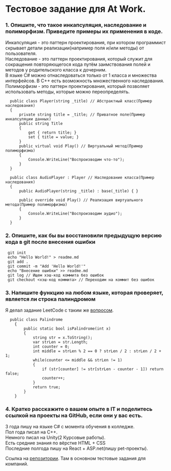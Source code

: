 # Тестовое задание для At Work.
### 1. Опишите, что такое инкапсуляция, наследование и полиморфизм. Приведите примеры их применения в коде.<br />
  Инкапсуляция - это паттерн проектирования, при котором программист скрывает детали реализации(например поля и/или методы) от пользователя.<br />
  Наследование - это паттерн проектирования, который служит для сокращения повторяющегося кода путём заимствования полей и методов у родительского класса к дочерним.<br />
  В языке C# можно отнаследоваться только от 1 класса и множества интерфейсов. В C++ есть возможность множественного наследования.<br />
  Полиморфизм - это паттерн проектирования, который позволяет использовать методы, которые можно переопределять.
```
  public class Player(string _title) // Абстрактный класс(Пример наследования)
  {
      private string title = _title; // Приватное поле(Пример инкапсуляции данных)
      public string Title
      {
          get { return title; }
          set { title = value; }
      }
      public virtual void Play() // Виртуальный метод(Пример полиморфизма)
      {
          Console.WriteLine("Воспроизводим что-то");
      } 
  }
```
```
  public class AudioPlayer : Player // Наследование класса(Пример наследования)
  {
      public AudioPlayer(string _title) : base(_title) { }
  
      public override void Play() // Реализация виртуального метода(Пример полиморфизма)
      {
          Console.WriteLine("Воспроизводим аудио");
      }
  }
```
### 2. Опишите, как бы вы восстановили предыдущую версию кода в git после внесения ошибки
 ```
  git init
  echo "Hello World!" > readme.md
  git add .
  git commit -m "Add 'Hello World!'"
  echo "Внесение ошибки" >> readme.md
  git log // Ищем хэш-код коммита без ошибок
  git checkout <хэш-код коммита> // Переходим на коммит без ошибок
```
### 3. Напишите функцию на любом языке, которая проверяет, является ли строка палиндромом
  Я делал задание LeetCode с таким же [вопросом](https://github.com/CompletelyDone/BattleField/blob/master/LeetCode/Palindrome.cs).
```
  public class Palindrome
    {
        public static bool isPalindrome(int x)
        {
            string str = x.ToString();
            var strLen = str.Length;
            int counter = 0;
            int middle = strLen % 2 == 0 ? strLen / 2 : strLen / 2 + 1;
            while(counter <= middle && strLen != 1)
            {
                if (str[counter] != str[strLen - counter - 1]) return false;
                counter++;
            }
            return true;
        }
    }
```
### 4. Кратко расскажите о вашем опыте в IT и поделитесь ссылкой на проекты на GitHub, если они у вас есть.
  3 года пишу на языке C# с момента обучения в колледже. <br />
  Пол года писал на C++. <br />
  Немного писал на Unity(2 Курсовые работы). <br />
  Есть средние знания по вёрстке HTML + CSS <br />
  Последние полгода пишу на React + ASP.net(пишу pet-проекты). <br />

  Ссылка на [репозитории](https://github.com/CompletelyDone?tab=repositories). Там в основном тестовые задания для компаний.
